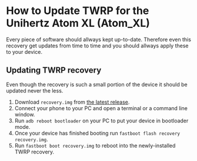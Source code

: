 How to Update TWRP for the Unihertz Atom XL (Atom_XL)
=================================================

Every piece of software should allways kept up-to-date. Therefore even this recovery get updates from time to time and you should allways apply these to your device.

## Updating TWRP recovery

Even though the recovery is such a small portion of the device it should be updated never the less.

1. Download `recovery.img` from [the latest release](https://github.com/ADeadTrousers/twrp_device_Unihertz_Atom_XL/releases).
2. Connect your phone to your PC and open a terminal or a command line window.
3. Run `adb reboot bootloader` on your PC to put your device in bootloader mode.
4. Once your device has finished booting run `fastboot flash recovery recovery.img`.
5. Run `fastboot boot recovery.img` to reboot into the newly-installed TWRP recovery.
